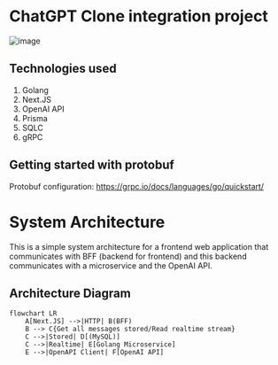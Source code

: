 # ChatGPT Clone integration project

![image](https://user-images.githubusercontent.com/15023064/233719766-0c9fe7d8-3afe-44d2-a79c-092e3f3aebbb.png)

## Technologies used
1. Golang
2. Next.JS
3. OpenAI API
4. Prisma
5. SQLC
6. gRPC

## Getting started with protobuf

Protobuf configuration: https://grpc.io/docs/languages/go/quickstart/

# System Architecture

This is a simple system architecture for a frontend web application that communicates with BFF (backend for frontend) and this backend communicates with a microservice and the OpenAI API.

## Architecture Diagram

```mermaid
flowchart LR
    A[Next.JS] -->|HTTP| B(BFF)
    B --> C{Get all messages stored/Read realtime stream}
    C -->|Stored| D[(MySQL)]
    C -->|Realtime| E[Golang Microservice]
    E -->|OpenAPI Client| F[OpenAI API]
```


